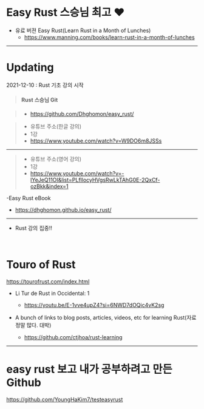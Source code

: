 # Easy Rust 스승님 최고  ❤️

- 유료 버젼 Easy Rust(Learn Rust in a Month of Lunches)
  - https://www.manning.com/books/learn-rust-in-a-month-of-lunches

<hr>

<h1>Updating</h1>

2021-12-10 : Rust 기초 강의 시작<br>

> #### Rust 스승님 Git

> - https://github.com/Dhghomon/easy_rust/

> - 유튜브 주소(한글 강의)
> - 1강
> - https://www.youtube.com/watch?v=W9DO6m8JSSs

<hr>

> - 유튜브 주소(영어 강의)
> - 1강
> - https://www.youtube.com/watch?v=-lYeJeQ11OI&list=PLfllocyHVgsRwLkTAhG0E-2QxCf-ozBkk&index=1

-Easy Rust eBook

- https://dhghomon.github.io/easy_rust/
<hr>

- Rust 강의 집중!!

<br>

# Touro of Rust

https://tourofrust.com/index.html

- Li Tur de Rust in Occidental: 1
  - https://youtu.be/E-1vve4upZ4?si=6NWD7dOQjc4vK2sg

- A bunch of links to blog posts, articles, videos, etc for learning Rust(자료 정말 많다. 대박)
  - https://github.com/ctjhoa/rust-learning

<hr>


#  easy rust 보고 내가 공부하려고 만든 Github

https://github.com/YoungHaKim7/testeasyrust

<br>
